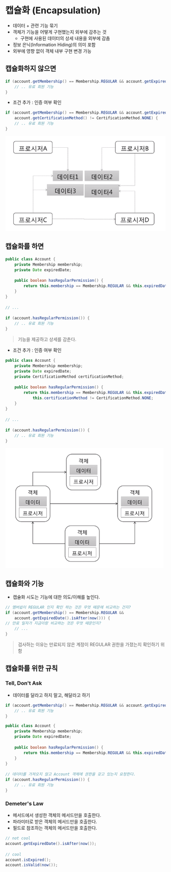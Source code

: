# 캡슐화 (Encapsulation)

- 데이터 + 관련 기능 묶기
- 객체가 기능을 어떻게 구현했는지 외부에 감추는 것
    - 구현에 사용된 데이터의 상세 내용을 외부에 감춤
- 정보 은닉(Information Hiding)의 의미 포함
- 외부에 영향 없이 객체 내부 구현 변경 가능

## 캡슐화하지 않으면

```java
if (account.getMembership() == Membership.REGULAR && account.getExpiredDate().isAfter(now())) {
    // .. 유료 회원 기능
}
```

- 조건 추가 : 인증 여부 확인

```java
if (account.getMembership() == Membership.REGULAR && account.getExpiredDate().isAfter(now()) &&
    account.getCertificationMethod() != CertificationMethod.NONE) {
    // .. 유료 회원 기능
}
```

![](1-001.png)

## 캡슐화를 하면

```java
public class Account {
    private Membership membership;
    private Date expiredDate;

    public boolean hasRegularPermission() {
        return this.membership == Membership.REGULAR && this.expiredDate.isAfter(now());
    }
}

// ...

if (account.hasRegularPermission()) {
    // .. 유료 회원 기능
}
```

> 기능을 제공하고 상세를 감춘다.

- 조건 추가 : 인증 여부 확인

```java
public class Account {
    private Membership membership;
    private Date expiredDate;
    private CertificationMethod certificationMethod;

    public boolean hasRegularPermission() {
        return this.membership == Membership.REGULAR && this.expiredDate.isAfter(now()) &&
            this.certificationMethod != CertificationMethod.NONE;
    }
}

// ...

if (account.hasRegularPermission()) {
    // .. 유료 회원 기능
}
```

![](1-002.png)

## 캡슐화와 기능

- 캡슐화 시도는 기능에 대한 의도/이해를 높인다.

```java
// 멤버쉽이 REGULAR 인지 확인 하는 것은 무엇 때문에 비교하는 건지?
if (account.getMembership() == Membership.REGULAR && 
    account.getExpiredDate().isAfter(now())) {
// 만료 일자가 지금이랑 비교하는 것은 무엇 때문인지?
    // ...
}
```

> 검사하는 이유는 만료되지 않은 계정이 REGULAR 권한을 가졌는지 확인하기 위함

## 캡슐화를 위한 규칙

### Tell, Don't Ask

- 데이터를 달라고 하지 말고, 해달라고 하기

```java
if (account.getMembership() == Membership.REGULAR && account.getExpiredDate().isAfter(now())) {
    // .. 유료 회원 기능
}
```

```java
public class Account {
    private Membership membership;
    private Date expiredDate;

    public boolean hasRegularPermission() {
        return this.membership == Membership.REGULAR && this.expiredDate.isAfter(now());
    }
}

// 데이터를 가져오지 않고 Account 객체에 권한을 갖고 있는지 요청한다.
if (account.hasRegularPermission()) {
    // .. 유료 회원 기능
}
```

### Demeter's Law

- 메서드에서 생성한 객체의 메서드만을 호출한다.
- 파라미터로 받은 객체의 메서드만을 호출한다.
- 필드로 참조하는 객체의 메서드만을 호출한다.

```java
// not cool
account.getExpiredDate().isAfter(now());

// cool
account.isExpired();
account.isValid(now());
```